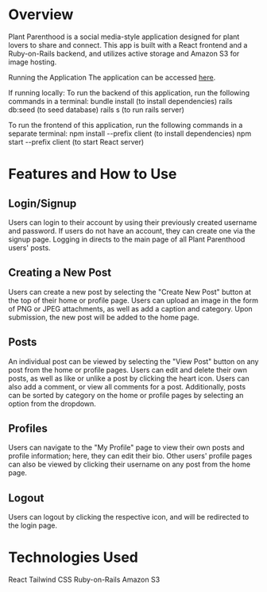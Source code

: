 # Overview
Plant Parenthood is a social media-style application designed for plant lovers to share and connect. This app is built with a React frontend and a Ruby-on-Rails backend, and utilizes active storage and Amazon S3 for image hosting.

Running the Application
The application can be accessed [here](https://plant-parenthood-social.onrender.com).

If running locally: 
To run the backend of this application, run the following commands in a terminal: bundle install (to install dependencies) rails db:seed (to seed database) rails s (to run rails server)

To run the frontend of this application, run the following commands in a separate terminal: npm install --prefix client (to install dependencies) npm start --prefix client (to start React server)

# Features and How to Use

## Login/Signup
Users can login to their account by using their previously created username and password. If users do not have an account, they can create one via the signup page. Logging in directs to the main page of all Plant Parenthood users' posts.
## Creating a New Post
Users can create a new post by selecting the "Create New Post" button at the top of their home or profile page. Users can upload an image in the form of PNG or JPEG attachments, as well as add a caption and category. Upon submission, the new post will be added to the home page.
## Posts
An individual post can be viewed by selecting the "View Post" button on any post from the home or profile pages. Users can edit and delete their own posts, as well as like or unlike a post by clicking the heart icon. Users can also add a comment, or view all comments for a post.
Additionally, posts can be sorted by category on the home or profile pages by selecting an option from the dropdown.
## Profiles
Users can navigate to the "My Profile" page to view their own posts and profile information; here, they can edit their bio.
Other users' profile pages can also be viewed by clicking their username on any post from the home page.

## Logout
Users can logout by clicking the respective icon, and will be redirected to the login page.

# Technologies Used

React
Tailwind CSS
Ruby-on-Rails
Amazon S3
